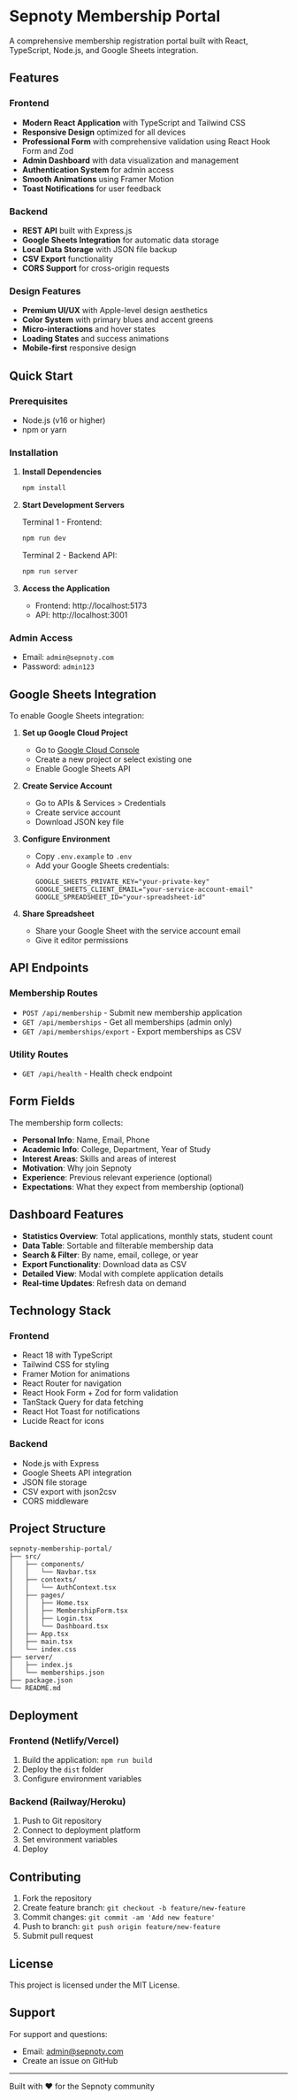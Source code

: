 # Sepnoty Membership Portal

A comprehensive membership registration portal built with React, TypeScript, Node.js, and Google Sheets integration.

## Features

### Frontend
- **Modern React Application** with TypeScript and Tailwind CSS
- **Responsive Design** optimized for all devices
- **Professional Form** with comprehensive validation using React Hook Form and Zod
- **Admin Dashboard** with data visualization and management
- **Authentication System** for admin access
- **Smooth Animations** using Framer Motion
- **Toast Notifications** for user feedback

### Backend
- **REST API** built with Express.js
- **Google Sheets Integration** for automatic data storage
- **Local Data Storage** with JSON file backup
- **CSV Export** functionality
- **CORS Support** for cross-origin requests

### Design Features
- **Premium UI/UX** with Apple-level design aesthetics
- **Color System** with primary blues and accent greens
- **Micro-interactions** and hover states
- **Loading States** and success animations
- **Mobile-first** responsive design

## Quick Start

### Prerequisites
- Node.js (v16 or higher)
- npm or yarn

### Installation

1. **Install Dependencies**
   ```bash
   npm install
   ```

2. **Start Development Servers**
   
   Terminal 1 - Frontend:
   ```bash
   npm run dev
   ```
   
   Terminal 2 - Backend API:
   ```bash
   npm run server
   ```

3. **Access the Application**
   - Frontend: http://localhost:5173
   - API: http://localhost:3001

### Admin Access
- Email: `admin@sepnoty.com`
- Password: `admin123`

## Google Sheets Integration

To enable Google Sheets integration:

1. **Set up Google Cloud Project**
   - Go to [Google Cloud Console](https://console.cloud.google.com/)
   - Create a new project or select existing one
   - Enable Google Sheets API

2. **Create Service Account**
   - Go to APIs & Services > Credentials
   - Create service account
   - Download JSON key file

3. **Configure Environment**
   - Copy `.env.example` to `.env`
   - Add your Google Sheets credentials:
     ```env
     GOOGLE_SHEETS_PRIVATE_KEY="your-private-key"
     GOOGLE_SHEETS_CLIENT_EMAIL="your-service-account-email"
     GOOGLE_SPREADSHEET_ID="your-spreadsheet-id"
     ```

4. **Share Spreadsheet**
   - Share your Google Sheet with the service account email
   - Give it editor permissions

## API Endpoints

### Membership Routes
- `POST /api/membership` - Submit new membership application
- `GET /api/memberships` - Get all memberships (admin only)
- `GET /api/memberships/export` - Export memberships as CSV

### Utility Routes
- `GET /api/health` - Health check endpoint

## Form Fields

The membership form collects:
- **Personal Info**: Name, Email, Phone
- **Academic Info**: College, Department, Year of Study
- **Interest Areas**: Skills and areas of interest
- **Motivation**: Why join Sepnoty
- **Experience**: Previous relevant experience (optional)
- **Expectations**: What they expect from membership (optional)

## Dashboard Features

- **Statistics Overview**: Total applications, monthly stats, student count
- **Data Table**: Sortable and filterable membership data
- **Search & Filter**: By name, email, college, or year
- **Export Functionality**: Download data as CSV
- **Detailed View**: Modal with complete application details
- **Real-time Updates**: Refresh data on demand

## Technology Stack

### Frontend
- React 18 with TypeScript
- Tailwind CSS for styling
- Framer Motion for animations
- React Router for navigation
- React Hook Form + Zod for form validation
- TanStack Query for data fetching
- React Hot Toast for notifications
- Lucide React for icons

### Backend
- Node.js with Express
- Google Sheets API integration
- JSON file storage
- CSV export with json2csv
- CORS middleware

## Project Structure

```
sepnoty-membership-portal/
├── src/
│   ├── components/
│   │   └── Navbar.tsx
│   ├── contexts/
│   │   └── AuthContext.tsx
│   ├── pages/
│   │   ├── Home.tsx
│   │   ├── MembershipForm.tsx
│   │   ├── Login.tsx
│   │   └── Dashboard.tsx
│   ├── App.tsx
│   ├── main.tsx
│   └── index.css
├── server/
│   ├── index.js
│   └── memberships.json
├── package.json
└── README.md
```

## Deployment

### Frontend (Netlify/Vercel)
1. Build the application: `npm run build`
2. Deploy the `dist` folder
3. Configure environment variables

### Backend (Railway/Heroku)
1. Push to Git repository
2. Connect to deployment platform
3. Set environment variables
4. Deploy

## Contributing

1. Fork the repository
2. Create feature branch: `git checkout -b feature/new-feature`
3. Commit changes: `git commit -am 'Add new feature'`
4. Push to branch: `git push origin feature/new-feature`
5. Submit pull request

## License

This project is licensed under the MIT License.

## Support

For support and questions:
- Email: admin@sepnoty.com
- Create an issue on GitHub

---

Built with ❤️ for the Sepnoty community